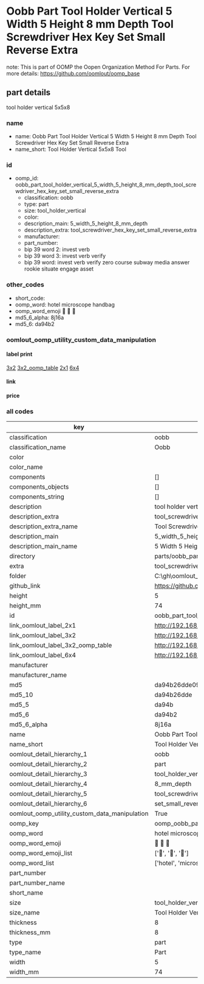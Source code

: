 # Oobb Part Tool Holder Vertical 5 Width 5 Height 8 mm Depth Tool Screwdriver Hex Key Set Small Reverse Extra  

note: This is part of OOMP the Oopen Organization Method For Parts. For more details: https://github.com/oomlout/oomp_base

##  part details
  



tool holder vertical 5x5x8



### name
* name: Oobb Part Tool Holder Vertical 5 Width 5 Height 8 mm Depth Tool Screwdriver Hex Key Set Small Reverse Extra
* name_short: Tool Holder Vertical 5x5x8 Tool
### id
* oomp_id: oobb_part_tool_holder_vertical_5_width_5_height_8_mm_depth_tool_screwdriver_hex_key_set_small_reverse_extra
  * classification: oobb
  * type: part
  * size: tool_holder_vertical
  * color: 
  * description_main: 5_width_5_height_8_mm_depth
  * description_extra: tool_screwdriver_hex_key_set_small_reverse_extra
  * manufacturer: 
  * part_number: 
  * bip 39 word 2: invest verb
  * bip 39 word 3: invest verb verify
  * bip 39 word: invest verb verify zero course subway media answer rookie situate engage asset

### other_codes
* short_code: 
* oomp_word: hotel microscope handbag
* oomp_word_emoji :hotel: :microscope: :handbag:
* md5_6_alpha: 8j16a
* md5_6: da94b2






### oomlout_oomp_utility_custom_data_manipulation
#### label print
[3x2](http://192.168.1.245:1112/?label=oomp%208j16a)
[3x2_oomp_table](http://192.168.1.108:1112/?label=oomp%208j16a)
[2x1](http://192.168.1.242:1112/?label=oomp%208j16a)
[6x4](http://192.168.1.55:1112/?label=oomp%208j16a)    

#### link

                              

#### price







### all codes 
| key | value |  
| --- | --- |  
| classification | oobb |  
| classification_name | Oobb |  
| color |  |  
| color_name |  |  
| components | [] |  
| components_objects | [] |  
| components_string | [] |  
| description | tool holder vertical 5x5x8 |  
| description_extra | tool_screwdriver_hex_key_set_small_reverse_extra |  
| description_extra_name | Tool Screwdriver Hex Key Set Small Reverse Extra |  
| description_main | 5_width_5_height_8_mm_depth |  
| description_main_name | 5 Width 5 Height 8 mm Depth |  
| directory | parts/oobb_part_tool_holder_vertical_5_width_5_height_8_mm_depth_tool_screwdriver_hex_key_set_small_reverse_extra |  
| extra | tool_screwdriver_hex_key_set_small_reverse |  
| folder | C:\gh\oomlout_oobb_version_4_generated_parts\things\oobb_part_tool_holder_vertical_5_width_5_height_8_mm_depth_tool_screwdriver_hex_key_set_small_reverse_extra |  
| github_link | https://github.com/oomlout/oomlout_oomp_part_src/tree/main/parts/oobb_part_tool_holder_vertical_5_width_5_height_8_mm_depth_tool_screwdriver_hex_key_set_small_reverse_extra |  
| height | 5 |  
| height_mm | 74 |  
| id | oobb_part_tool_holder_vertical_5_width_5_height_8_mm_depth_tool_screwdriver_hex_key_set_small_reverse_extra |  
| link_oomlout_label_2x1 | http://192.168.1.242:1112/?label=oomp%208j16a |  
| link_oomlout_label_3x2 | http://192.168.1.245:1112/?label=oomp%208j16a |  
| link_oomlout_label_3x2_oomp_table | http://192.168.1.108:1112/?label=oomp%208j16a |  
| link_oomlout_label_6x4 | http://192.168.1.55:1112/?label=oomp%208j16a |  
| manufacturer |  |  
| manufacturer_name |  |  
| md5 | da94b26dde09b14f6098affbe57ca3af |  
| md5_10 | da94b26dde |  
| md5_5 | da94b |  
| md5_6 | da94b2 |  
| md5_6_alpha | 8j16a |  
| name | Oobb Part Tool Holder Vertical 5 Width 5 Height 8 mm Depth Tool Screwdriver Hex Key Set Small Reverse Extra |  
| name_short | Tool Holder Vertical 5x5x8 Tool |  
| oomlout_detail_hierarchy_1 | oobb |  
| oomlout_detail_hierarchy_2 | part |  
| oomlout_detail_hierarchy_3 | tool_holder_vertical |  
| oomlout_detail_hierarchy_4 | 8_mm_depth |  
| oomlout_detail_hierarchy_5 | tool_screwdriver_hex_key |  
| oomlout_detail_hierarchy_6 | set_small_reverse_extra |  
| oomlout_oomp_utility_custom_data_manipulation | True |  
| oomp_key | oomp_oobb_part_tool_holder_vertical_5_width_5_height_8_mm_depth_tool_screwdriver_hex_key_set_small_reverse_extra |  
| oomp_word | hotel microscope handbag |  
| oomp_word_emoji | :hotel: :microscope: :handbag: |  
| oomp_word_emoji_list | [':hotel:', ':microscope:', ':handbag:'] |  
| oomp_word_list | ['hotel', 'microscope', 'handbag'] |  
| part_number |  |  
| part_number_name |  |  
| short_name |  |  
| size | tool_holder_vertical |  
| size_name | Tool Holder Vertical |  
| thickness | 8 |  
| thickness_mm | 8 |  
| type | part |  
| type_name | Part |  
| width | 5 |  
| width_mm | 74 |  
